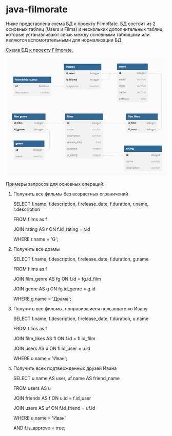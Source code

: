 # java-filmorate
Ниже представлена схема БД к проекту FilmoRate. БД состоит из 2 основных таблиц (Users и Films) и нескольких дополнительных таблиц, которые устанавливают связь между основными таблицами или являются вспомогательными для нормализации БД.

[Схема БД к проекту Filmorate.](https://dbdiagram.io/d/647e2d0f722eb774946f1251)

![DBSchema](./src/main/resources/DBSchema.jpg)

Примеры запросов для основных операций:
1) Получить все фильмы без возрастных ограничений

   SELECT f.name, f.description, f.release_date, f.duration, r.name, r.description
  
   FROM films as f
  
   JOIN rating AS r ON f.id_rating = r.id
  
   WHERE r.name = 'G';
  

2) Получить все драмы

   SELECT f.name, f.description, f.release_date, f.duration, g.name
  
   FROM films as f
  
   JOIN film_genre AS fg ON f.id = fg.id_film
  
   JOIN genre AS g ON fg.id_genre = g.id
  
   WHERE g.name = 'Драма';
  
  
3) Получить все фильмы, понравившиеся пользователю Ивану

   SELECT f.name, f.description, f.release_date, f.duration, u.name
  
   FROM films as f
  
   JOIN film_likes AS fl ON f.id = fl.id_film
  
   JOIN users AS u ON fl.id_user = u.id
  
   WHERE u.name = 'Иван';
  
  
4) Получить всех подтвержденных друзей Ивана

   SELECT u.name AS user, uf.name AS friend_name
  
   FROM users AS u
  
   JOIN friends AS f ON u.id = f.id_user
  
   JOIN users AS uf ON f.id_friend = uf.id
                      
   WHERE u.name = 'Иван'
   
     AND f.is_approve = true;
